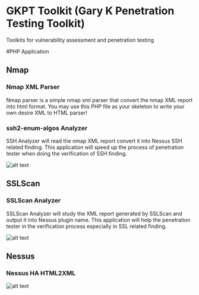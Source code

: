 # GKPT Toolkit (Gary K Penetration Testing Toolkit)
Toolkits for vulnerability assessment and penetration testing

#PHP Application
## Nmap
### Nmap XML Parser
Nmap parser is a simple nmap xml parser that convert the nmap XML report into html format. You may use this PHP file as your skeleton to write your own desire XML to HTML parser!

### ssh2-enum-algos Analyzer
SSH Analyzer will read the nmap XML report convert it into Nessus SSH related finding. This application will speed up the process of penetration tester when doing the verification of SSH finding. 

![alt text](https://4.bp.blogspot.com/-ruR6uJwTwDA/WmBu3V2z4BI/AAAAAAAAAvU/ULkJUWaSOB0EgroRp9yJXNhovECSbkGkQCLcBGAs/s1600/ssh.PNG)

## SSLScan
### SSLScan Analyzer
SSLScan Analyzer will study the XML report generated by SSLScan and output it into Nessus plugin name. This application will help the penetration tester in the verification process especially in SSL related finding. 

![alt text](https://2.bp.blogspot.com/-jDXEuA5Mj6U/WmBu3cp5unI/AAAAAAAAAvY/yVxxalZnAjM0r1Tr8euWCmNsCtBiicHPwCLcBGAs/s1600/ssl.PNG)

## Nessus
### Nessus HA HTML2XML
![alt text](https://1.bp.blogspot.com/-ASSJYbGrGpU/WoaqgZMi9wI/AAAAAAAABGw/u1MYKWsk6MMb1wslQ3KUQaNcEWhMHjGYACLcBGAs/s1600/sample.png)

